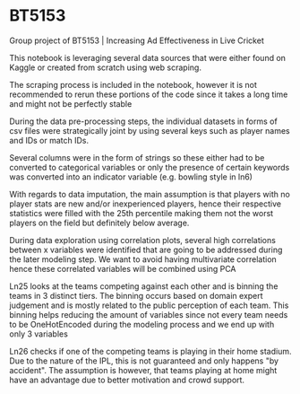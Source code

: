 # BT5153
Group project of BT5153 | Increasing Ad Effectiveness in Live Cricket

This notebook is leveraging several data sources that were either found on Kaggle or created from scratch using web scraping.

The scraping process is included in the notebook, however it is not recommended to rerun these portions of the code since it takes
a long time and might not be perfectly stable


During the data pre-processing steps, the individual datasets in forms of csv files were strategically joint by using several keys such as player names and IDs or match IDs.

Several columns were in the form of strings so these either had to be converted to categorical variables or only the presence of certain keywords was converted into an indicator variable (e.g. bowling style in ln6)

With regards to data imputation, the main assumption is that players with no player stats are new and/or inexperienced players, hence their respective statistics were filled with the 25th percentile making them not the worst players on the field but definitely below average.

During data exploration using correlation plots, several high correlations between x variables were identified that are going to be addressed during the later modeling step. We want to avoid having multivariate correlation hence these correlated variables will be combined using PCA


Ln25 looks at the teams competing against each other and is binning the teams in 3 distinct tiers. The binning occurs based on domain expert judgement and is mostly related to the public perception of each team. This binning helps reducing the amount of variables since not every team needs to be OneHotEncoded during the modeling process and we end up with only 3 variables

Ln26 checks if one of the competing teams is playing in their home stadium. Due to the nature of the IPL, this is not guaranteed and only happens "by accident". The assumption is however, that teams playing at home might have an advantage due to better motivation and crowd support.

